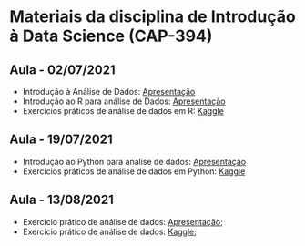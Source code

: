 # Materiais da disciplina de Introdução à Data Science (CAP-394)

## Aula - 02/07/2021

- Introdução à Análise de Dados: [Apresentação](aulas/01_introducao-analise-de-dados/intro-analise_de_dados_02-07-2021.pdf)
- Introdução ao R para análise de Dados: [Apresentação](https://cap394.netlify.app/aulas/02-introducao-ao-r)
- Exercícios práticos de análise de dados em R: [Kaggle](https://www.kaggle.com/oldlipe/intro-07-01-exercicios)

## Aula - 19/07/2021

- Introdução ao Python para análise de dados: [Apresentação](https://cap394.netlify.app/aulas/03-introducao-ao-python)
- Exercícios práticos de análise de dados em Python: [Kaggle](https://www.kaggle.com/phelpsmemo/intro-ds-python-23-07)

## Aula - 13/08/2021

- Exercício prático de análise de dados: [Apresentação](aulas/04_exercicio/cap-394_exercicio.pdf);
- Exercício prático de análise de dados: [Kaggle](https://www.kaggle.com/c/cap-394-exercicio-de-analise-de-dados);
